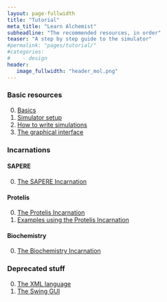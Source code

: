 ```yaml
---
layout: page-fullwidth
title: "Tutorial"
meta_title: "Learn Alchemist"
subheadline: "The recommended resources, in order"
teaser: "A step by step guide to the simulator"
#permalink: "pages/tutorial/"
#categories:
#    - design
header:
   image_fullwidth: "header_mol.png"
---
```


### Basic resources

0. [Basics][basics]
0. [Simulator setup][setup]
0. [How to write simulations][Simulations]
0. [The graphical interface][gui]

### Incarnations

#### SAPERE
0. [The SAPERE Incarnation][sapere]

#### Protelis

0. [The Protelis Incarnation][protelis]
0. [Examples using the Protelis Incarnation][protelis examples]

#### Biochemistry

0. [The Biochemistry Incarnation][biochemistry]

### Deprecated stuff

0. [The XML language][xml]
0. [The Swing GUI][swingui]

[basics]: {{site.url}}/pages/tutorial/basics
[gui]: {{site.url}}/pages/tutorial/gui
[swingui]: {{site.url}}/pages/tutorial/swingui
[sapere]: {{site.url}}/pages/tutorial/sapere
[protelis]: {{site.url}}/pages/tutorial/protelis
[protelis examples]: https://github.com/AlchemistSimulator/Protelis-Incarnation-tutorial
[biochemistry]: {{site.url}}/pages/tutorial/biochemistry
[setup]: {{site.url}}/pages/tutorial/cli
[simulations]: {{site.url}}/pages/tutorial/simulations
[xml]: {{site.url}}/pages/tutorial/xml
